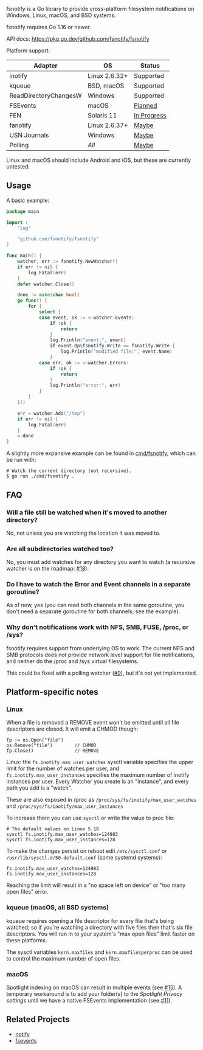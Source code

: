 fsnotify is a Go library to provide cross-platform filesystem notifications on
Windows, Linux, macOS, and BSD systems.

fsnotify requires Go 1.16 or newer.

API docs: https://pkg.go.dev/github.com/fsnotify/fsnotify

Platform support:

| Adapter               | OS             | Status                                                       |
| --------------------- | ---------------| -------------------------------------------------------------|
| inotify               | Linux 2.6.32+  | Supported                                                    |
| kqueue                | BSD, macOS     | Supported                                                    |
| ReadDirectoryChangesW | Windows        | Supported                                                    |
| FSEvents              | macOS          | [Planned](https://github.com/fsnotify/fsnotify/issues/11)    |
| FEN                   | Solaris 11     | [In Progress](https://github.com/fsnotify/fsnotify/pull/371) |
| fanotify              | Linux 2.6.37+  | [Maybe](https://github.com/fsnotify/fsnotify/issues/114)     |
| USN Journals          | Windows        | [Maybe](https://github.com/fsnotify/fsnotify/issues/53)      |
| Polling               | *All*          | [Maybe](https://github.com/fsnotify/fsnotify/issues/9)       |

Linux and macOS should include Android and iOS, but these are currently untested.

Usage
-----
A basic example:

```go
package main

import (
	"log"

	"github.com/fsnotify/fsnotify"
)

func main() {
	watcher, err := fsnotify.NewWatcher()
	if err != nil {
		log.Fatal(err)
	}
	defer watcher.Close()

	done := make(chan bool)
	go func() {
		for {
			select {
			case event, ok := <-watcher.Events:
				if !ok {
					return
				}
				log.Println("event:", event)
				if event.Op&fsnotify.Write == fsnotify.Write {
					log.Println("modified file:", event.Name)
				}
			case err, ok := <-watcher.Errors:
				if !ok {
					return
				}
				log.Println("error:", err)
			}
		}
	}()

	err = watcher.Add("/tmp")
	if err != nil {
		log.Fatal(err)
	}
	<-done
}
```

A slightly more expansive example can be found in [cmd/fsnotify](cmd/fsnotify),
which can be run with:

    # Watch the current directory (not recursive).
    $ go run ./cmd/fsnotify .

FAQ
---
### Will a file still be watched when it's moved to another directory?
No, not unless you are watching the location it was moved to.

### Are all subdirectories watched too?
No, you must add watches for any directory you want to watch (a recursive
watcher is on the roadmap: [#18]).

[#18]: https://github.com/fsnotify/fsnotify/issues/18

### Do I have to watch the Error and Event channels in a separate goroutine?
As of now, yes (you can read both channels in the same goroutine, you don't need
a separate goroutine for both channels; see the example).

### Why don't notifications work with NFS, SMB, FUSE, /proc, or /sys?
fsnotify requires support from underlying OS to work. The current NFS and SMB
protocols does not provide network level support for file notifications, and
neither do the /proc and /sys virtual filesystems.

This could be fixed with a polling watcher ([#9]), but it's not yet implemented.

[#9]: https://github.com/fsnotify/fsnotify/issues/9

Platform-specific notes
-----------------------
### Linux
When a file is removed a REMOVE event won't be emitted until all file
descriptors are closed. It will emit a CHMOD though:

    fp := os.Open("file")
    os.Remove("file")        // CHMOD
    fp.Close()               // REMOVE

Linux: the `fs.inotify.max_user_watches` sysctl variable specifies the upper
limit for the number of watches per user, and `fs.inotify.max_user_instances`
specifies the maximum number of inotify instances per user. Every Watcher you
create is an "instance", and every path you add is a "watch".

These are also exposed in /proc as `/proc/sys/fs/inotify/max_user_watches` and
`/proc/sys/fs/inotify/max_user_instances`

To increase them you can use `sysctl` or write the value to proc file:

    # The default values on Linux 5.18
    sysctl fs.inotify.max_user_watches=124983
    sysctl fs.inotify.max_user_instances=128

To make the changes persist on reboot edit `/etc/sysctl.conf` or
`/usr/lib/sysctl.d/50-default.conf` (some systemd systems):

    fs.inotify.max_user_watches=124983
    fs.inotify.max_user_instances=128

Reaching the limit will result in a "no space left on device" or "too many open
files" error.

### kqueue (macOS, all BSD systems)
kqueue requires opening a file descriptor for every file that's being watched;
so if you're watching a directory with five files then that's six file
descriptors. You will run in to your system's "max open files" limit faster on
these platforms.

The sysctl variables `kern.maxfiles` and `kern.maxfilesperproc` can be used to
control the maximum number of open files.

### macOS
Spotlight indexing on macOS can result in multiple events (see [#15]). A temporary
workaround is to add your folder(s) to the *Spotlight Privacy settings* until we
have a native FSEvents implementation (see [#11]).

[#11]: https://github.com/fsnotify/fsnotify/issues/11
[#15]: https://github.com/fsnotify/fsnotify/issues/15

Related Projects
----------------
- [notify](https://github.com/rjeczalik/notify)
- [fsevents](https://github.com/fsnotify/fsevents)
